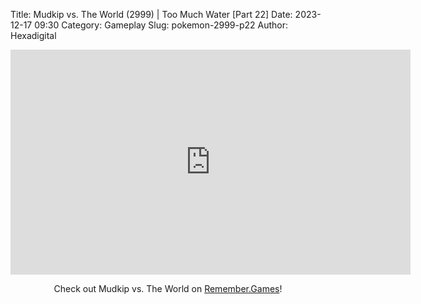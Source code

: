 Title: Mudkip vs. The World (2999) | Too Much Water [Part 22]
Date: 2023-12-17 09:30
Category: Gameplay
Slug: pokemon-2999-p22
Author: Hexadigital

<center><iframe src="https://www.youtube.com/embed/3nowsfU3zRo?feature=oembed" allow="accelerometer; autoplay; encrypted-media; gyroscope; picture-in-picture" width="640" height="360" frameborder="0"></iframe>

Check out Mudkip vs. The World on [Remember.Games]()!</center>